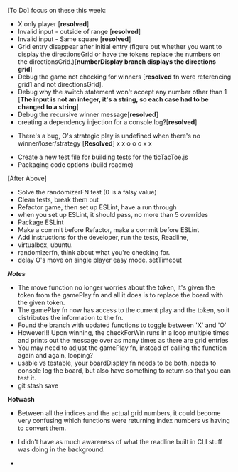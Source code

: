 [To Do]
focus on these this week:
* X only player [**resolved**]
* Invalid input - outside of range [**resolved**]
* Invalid input - Same square [**resolved**]
* Grid entry disappear after initial entry (figure out whether you want to display the directionsGrid or have the tokens replace the numbers on the directionsGrid.)[**numberDisplay branch displays the directions grid**]
* Debug the game not checking for winners [**resolved** fn were referencing grid1 and not directionsGrid].
* Debug why the switch statement won't accept any number other than 1 [**The input is not an integer, it's a string, so each case had to be changed to a string**]
* Debug the recursive winner message[**resolved**]
* creating a dependency injection for a console.log?[**resolved**]
- There's a bug, O's strategic play is undefined when there's no winner/loser/strategy [**Resolved**]
x x o
o o x
x    
* Create a new test file for building tests for the ticTacToe.js
* Packaging code options (build readme)

[After Above]
- Solve the randomizerFN test (0 is a falsy value)
- Clean tests, break them out
- Refactor game, then set up ESLint, have a run through
- when you set up ESLint, it should pass, no more than 5 overrides
- Package ESLint
- Make a commit before Refactor, make a commit before ESLint
- Add instructions for the developer, run the tests, Readline,
- virtualbox, ubuntu.
- randomizerfn, think about what you're checking for.
- delay O's move on single player easy mode. setTimeout


***Notes***
- The move function no longer worries about the token, it's given the token from the gamePlay fn and all it does is to replace the board with the given token.
- The gamePlay fn now has access to the current play and the token, so it distributes the information to the fn.
- Found the branch with updated functions to toggle between 'X' and 'O'
- However!!! Upon winning, the checkForWin runs in a loop multiple times and prints out the message over as many times as there are grid entries
- You may need to adjust the gamePlay fn, instead of calling the function again and again, looping?
- usable vs testable, your boardDisplay fn needs to be both, needs to console log the board, but also have something to return so that you can test it.
- git stash save


**Hotwash**
- Between all the indices and the actual grid numbers, it could become very confusing which functions were returning index numbers vs having to convert them.

- I didn't have as much awareness of what the readline built in CLI stuff was doing in the background.

-
